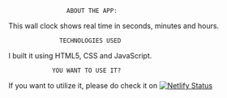                     ABOUT THE APP:
This wall clock shows real time in seconds, minutes and hours.

                  TECHNOLOGIES USED
I built it using HTML5, CSS and JavaScript.

                YOU WANT TO USE IT?
If you want to utilize it, please do check it on [![Netlify Status](https://api.netlify.com/api/v1/badges/07d3628e-7af7-4bc2-987c-f90c06d9dae7/deploy-status)](https://app.netlify.com/sites/friendly-edison-4c3fc7/deploys)
